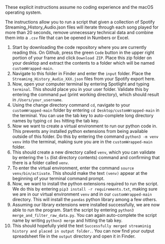 These explicit instructions assume no coding experience and the macOS operating system.

The instructions allow you to run a script that given a collection of Spotify Streaming_History_Audio.json files will iterate through each song played for more than 20 seconds, remove unnecessary technical data and combine them into a `.csv` file that can be opened in Numbers or Excel.

1. Start by downloading the code repository where you are currently reading this. On Github, press the green `Code` button in the upper right portion of your frame and click `Download ZIP`. Place this zip folder on your desktop and extract the contents to a folder which will be named `customWrapped-main`.
2. Navigate to this folder in Finder and enter the `input` folder. Place the `Streaming_History_Audio_XXX.json` files from your Spotify export here.
3. Now, open your computer terminal by entering Spotlight and typing `terminal`. This should place you in your user folder. Validate this by entering the command `pwd` (print working directory), which should result in `/Users/your_username`.
4. Using the change directory command `cd`, navigate to your `customWrapped-main` folder by entering `cd Desktop/customWrapped-main` in the terminal. You can use the tab key to auto-complete long directory names by typing `cd Des` hitting the tab key.
5. Now we want to create a virtual environment to run our python code in. This prevents any installed python extensions from being available outside of this folder. Do this by entering the command `python3 -m venv venv` into the terminal, making sure you are in the `customWrapped-main` folder.
6. This should create a new directory called `venv`, which you can validate by entering the `ls` (list directory contents) command and confirming that there is a folder called `venv`.
7. To enter the virtual environment, enter the command `source venv/bin/activate`. This should make the text `(venv)` appear at the beginning of your terminal command prompt.
8. Now, we want to install the python extensions required to run the script. We do this by entering `pip3 install -r requirements.txt`, making sure we are in our virtual environment `venv` and in our `customWrapped-main` directory. This will install the `pandas` python library among a few others.
9. Assuming our library extensions were installed successfully, we are now able to run the program. Start the script by entering `python3 merge_and_filter_raw_data.py`. You can again auto-complete the script name by writing `python3 merge` and hitting the tab key.
10. This should hopefully yield the text `Successfully merged streaminig history and placed in output folder.`. You can now find your output spreadsheet file in the `output` directory and open it in Finder.
